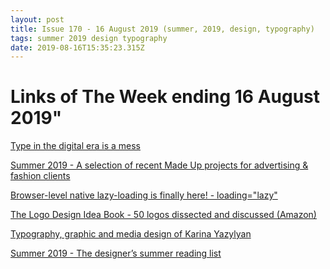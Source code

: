 ```yaml
---
layout: post
title: Issue 170 - 16 August 2019 (summer, 2019, design, typography)
tags: summer 2019 design typography
date: 2019-08-16T15:35:23.315Z
---
```

# Links of The Week ending 16 August 2019"

<a href="https://www.fastcompany.com/90340882/type-in-the-digital-era-is-a-mess" title="Type in the digital era is a mess" alt="Type in the digital era is a mess" target="_blank">Type in the digital era is a mess</a>

<a href="https://www.behance.net/gallery/84129719/ADVERTISINGFASHION-SUMMER-2019" title="Summer 2019 - A selection of recent Made Up projects for advertising &amp; fashion clients" alt="Summer 2019 - A selection of recent Made Up projects for advertising &amp; fashion clients" target="_blank">Summer 2019 - A selection of recent Made Up projects for advertising &amp; fashion clients</a>

<a href="https://web.dev/native-lazy-loading?" title="" alt="" target="_blank">Browser-level native lazy-loading is finally here! - loading="lazy"</a>

<a href="https://www.amazon.co.uk/Logo-Design-Idea-Book/dp/1786274124/ref=sr_1_1?keywords=logo+design+idea+book&amp;qid=1564749364&amp;s=gateway&amp;sr=8-1&amp;tag=smarturl-gb-21" title="The Logo Design Idea Book" alt="The Logo Design Idea Book" target="_blank">The Logo Design Idea Book - 50 logos dissected and discussed (Amazon)</a>

<a href="https://www.behance.net/karinayazylyan" title="Karina Yazylyan" alt="Karina Yazylyan" target="_blank">Typography, graphic and media design of Karina Yazylyan</a>

<a href="https://www.invisionapp.com/inside-design/dlf-book-podcast-recommendations" title="Summer 2019 - The designer’s summer reading list" alt="Summer 2019 - The designer’s summer reading list" target="_blank">Summer 2019 - The designer’s summer reading list</a>